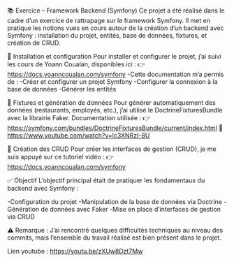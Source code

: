 📚 Exercice – Framework Backend (Symfony)
Ce projet a été réalisé dans le cadre d’un exercice de rattrapage sur le framework Symfony. Il met en pratique les notions vues en cours autour de la création d’un backend avec Symfony : installation du projet, entités, base de données, fixtures, et création de CRUD.

🔧 Installation et configuration
Pour installer et configurer le projet, j’ai suivi les cours de Yoann Coualan, disponibles ici :
👉 https://docs.yoanncoualan.com/symfony
-Cette documentation m’a permis de :
-Créer et configurer un projet Symfony
-Configurer la connexion à la base de données
-Générer les entités

🧪 Fixtures et génération de données
Pour générer automatiquement des données (restaurants, employés, etc.), j’ai utilisé le DoctrineFixturesBundle avec la librairie Faker.
Documentation utilisée :
👉 https://symfony.com/bundles/DoctrineFixturesBundle/current/index.html
🎥 https://www.youtube.com/watch?v=lc3XNRzI-8U

🧱 Création des CRUD
Pour créer les interfaces de gestion (CRUD), je me suis appuyé sur ce tutoriel vidéo :
👉 https://docs.yoanncoualan.com/symfony



✅ Objectif
L’objectif principal était de pratiquer les fondamentaux du backend avec Symfony :

-Configuration du projet
-Manipulation de la base de données via Doctrine
-Génération de données avec Faker
-Mise en place d’interfaces de gestion via CRUD

⚠️ Remarque : J’ai rencontré quelques difficultés techniques au niveau des commits, mais l’ensemble du travail réalisé est bien présent dans le projet.

Lien youtube : https://youtu.be/zXUw8Dzt7Mw
